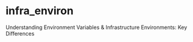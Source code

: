 # infra_environ
Understanding Environment Variables &amp; Infrastructure Environments: Key Differences
